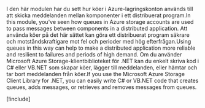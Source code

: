 <span data-ttu-id="f336f-101">I den här modulen har du sett hur köer i Azure-lagringskonton används till att skicka meddelanden mellan komponenter i ett distribuerat program.</span><span class="sxs-lookup"><span data-stu-id="f336f-101">In this module, you've seen how queues in Azure storage accounts are used to pass messages between components in a distributed application.</span></span> <span data-ttu-id="f336f-102">Att använda köer på det här sättet kan göra ett distribuerat program säkrare och motståndskraftigare mot fel och perioder med hög efterfrågan.</span><span class="sxs-lookup"><span data-stu-id="f336f-102">Using queues in this way can help to make a distributed application more reliable and resilient to failures and periods of high demand.</span></span> <span data-ttu-id="f336f-103">Om du använder Microsoft Azure Storage-klientbiblioteket för .NET kan du enkelt skriva kod i C# eller VB.NET som skapar köer, lägger till meddelanden, eller hämtar och tar bort meddelanden från köer.</span><span class="sxs-lookup"><span data-stu-id="f336f-103">If you use the Microsoft Azure Storage Client Library for .NET, you can easily write C# or VB.NET code that creates queues, adds messages, or retrieves and removes messages from queues.</span></span>

<!-- Cleanup sandbox -->
[!include[](../../../includes/azure-sandbox-cleanup.md)]